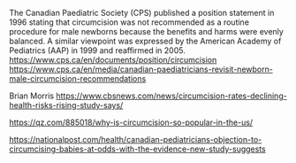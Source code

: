 
The Canadian Paediatric Society (CPS) published a position statement in 1996 stating that circumcision was not recommended as a routine procedure for male newborns because the benefits and harms were evenly balanced. A similar viewpoint was expressed by the American Academy of Pediatrics (AAP) in 1999 and reaffirmed in 2005.
https://www.cps.ca/en/documents/position/circumcision
https://www.cps.ca/en/media/canadian-paediatricians-revisit-newborn-male-circumcision-recommendations

Brian Morris
https://www.cbsnews.com/news/circumcision-rates-declining-health-risks-rising-study-says/

https://qz.com/885018/why-is-circumcision-so-popular-in-the-us/

https://nationalpost.com/health/canadian-pediatricians-objection-to-circumcising-babies-at-odds-with-the-evidence-new-study-suggests
